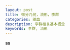 ```yaml
---
layout: post
title: 微分几何，流形，李群
categories: 输血
description: 李群相关基本概念
keywords: 李群, 流形
---
```



**ss**
